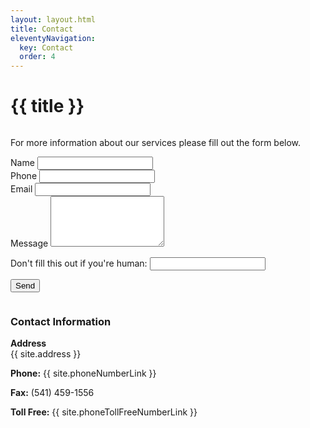 ```yaml
---
layout: layout.html
title: Contact
eleventyNavigation:
  key: Contact
  order: 4
---
```


<div class="container">
  <h1 class="page-title">{{ title }}</h1>
  <div class="two-column two-column__50-50">
    <div class="column-first column">
      <div class="prose">
        <p>For more information about our services please fill out the form below.</p>
      </div>
      <form
        name="contact"
        netlify
        method="POST"
        netlify-honeypot="bot-field"
        data-netlify="true"
        data-netlify-honeypot="bot-field"
        data-netlify-recaptcha="true"
        action="/contact/success"
      >
        <div class="form-item form-item__name">
          <label for="name" class="form-required">Name</label>
          <input type="text" id="name" name="name" required />
        </div>
        <div class="form-item form-item__group">
          <div class="two-column two-column__50-50 two-column__align-center">
            <div class="form-item form-item__phone">
              <label for="phone">Phone</label>
              <input type="text" id="phone" name="phone" />
            </div>
            <div class="form-item form-item__email form-item__reset">
              <label for="email">Email</label>
              <input type="email" id="email" name="email" />
            </div>
          </div>
        </div>
        <div class="form-item form-item__message">
          <label for="message" class="form-required">Message</label>
          <textarea id="message" name="message" rows="5" color="60" required/></textarea>
        </div>
        <p class="form-item form-item__hidden hidden">
          <label>
            Don't fill this out if you're human: <input name="bot-field" />
          </label>
        </p>
        <div class="form-item" data-netlify-recaptcha="true"></div>
        <div class="form-item form-item__submit">
          <button type="submit" class="button">Send</button>
        </div>
      </form>
    </div>
    <div class="column-last column">
      <div class="c--callout">
        <h3>Contact Information</h3>
        <div class="prose">
          <p><strong>Address</strong><br>{{ site.address }}</p>
          <p><strong>Phone:</strong> {{ site.phoneNumberLink }}</p>
          <p><strong>Fax:</strong> (541) 459-1556</p>
          <p><strong>Toll Free:</strong> {{ site.phoneTollFreeNumberLink }}</p>
        </div>
      </div>
    </div>
  </div>
</div>
